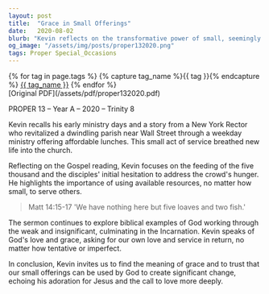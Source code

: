 ```yaml
---
layout: post
title:  "Grace in Small Offerings"
date:   2020-08-02
blurb: "Kevin reflects on the transformative power of small, seemingly inconsequential acts of faith, using the story of a New York parish revitalized by a simple offer of tasty, affordable lunches. He draws parallels to the biblical feeding of the five thousand, emphasizing that Jesus used what little resources were available to meet the needs of many. The sermon encourages us to offer our own small acts of service and love, trusting in God's grace to magnify their impact."
og_image: "/assets/img/posts/proper132020.png"
tags: Proper Special_Occasions
---    
```

<div class="tag-pills">
  {% for tag in page.tags %}
    {% capture tag_name %}{{ tag }}{% endcapture %}
    <a href="{{ site.baseurl }}/tag/{{ tag_name | slugify }}" class="tag-pill">{{ tag_name }}</a>
  {% endfor %}
</div>
[Original PDF](/assets/pdf/proper132020.pdf)

PROPER 13 – Year A – 2020 – Trinity 8

Kevin recalls his early ministry days and a story from a New York Rector who revitalized a dwindling parish near Wall Street through a weekday ministry offering affordable lunches. This small act of service breathed new life into the church.

Reflecting on the Gospel reading, Kevin focuses on the feeding of the five thousand and the disciples' initial hesitation to address the crowd's hunger. He highlights the importance of using available resources, no matter how small, to serve others.

> Matt 14:15-17
> 'We have nothing here but five loaves and two fish.'

The sermon continues to explore biblical examples of God working through the weak and insignificant, culminating in the Incarnation. Kevin speaks of God's love and grace, asking for our own love and service in return, no matter how tentative or imperfect.

In conclusion, Kevin invites us to find the meaning of grace and to trust that our small offerings can be used by God to create significant change, echoing his adoration for Jesus and the call to love more deeply.
